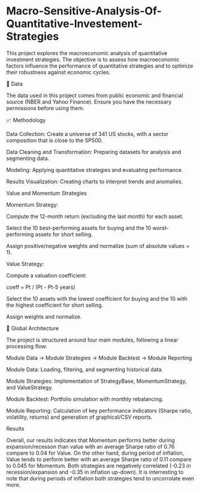 # Macro-Sensitive-Analysis-Of-Quantitative-Investement-Strategies

This project explores the macroeconomic analysis of quantitative investment strategies. The objective is to assess how macroeconomic factors influence the performance of quantitative strategies and to optimize their robustness against economic cycles.

📂 Data

The data used in this project comes from public economic and financial source (NBER and Yahoo Finance). Ensure you have the necessary permissions before using them.

📈 Methodology

Data Collection: Create a universe of 341 US stocks, with a sector composition that is close to the SP500.

Data Cleaning and Transformation: Preparing datasets for analysis and segmenting data.

Modeling: Applying quantitative strategies and evaluating performance.

Results Visualization: Creating charts to interpret trends and anomalies.

Value and Momentum Strategies

Momentum Strategy:

Compute the 12-month return (excluding the last month) for each asset.

Select the 10 best-performing assets for buying and the 10 worst-performing assets for short selling.

Assign positive/negative weights and normalize (sum of absolute values = 1).

Value Strategy:

Compute a valuation coefficient:

coeff = Pt / (Pt - Pt-5 years)

Select the 10 assets with the lowest coefficient for buying and the 10 with the highest coefficient for short selling.

Assign weights and normalize.

🔧 Global Architecture

The project is structured around four main modules, following a linear processing flow:

Module Data → Module Strategies → Module Backtest → Module Reporting

Module Data: Loading, filtering, and segmenting historical data.

Module Strategies: Implementation of StrategyBase, MomentumStrategy, and ValueStrategy.

Module Backtest: Portfolio simulation with monthly rebalancing.

Module Reporting: Calculation of key performance indicators (Sharpe ratio, volatility, returns) and generation of graphical/CSV reports.

Results

Overall, our results indicates that Momentum performs better during expansion/recesson than value with an average Sharpe ratio of 0.76 compare to 0.04 for Value.
On the other hand, during period of inflation, Value tends to perform better with an average Sharpe ratio of 0.11 compare to 0.045 for Momentum.
Both strategies are negatively correlated (-0.23 in recession/expansion and -0.35 in inflation up-down). 
It is interresting to note that during periods of inflation both strategies tend to uncorrolate even more.
